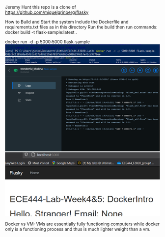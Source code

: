 Jeremy Hunt
this repo is a clone of
https://github.com/miguelgrinberg/flasky

How to Build and Start the system
Include the Dockerfile and requirements.txt files as in this directory
Run the build then run commands:
docker build -t flask-sample:latest .

docker run -d -p 5000:5000 flask-sample
![Image 1](https://github.com/jhunt3/ECE444-F2020-Lab3/blob/lab4_Microservice_Experiment/ss1.PNG)
![Image 2](https://github.com/jhunt3/ECE444-F2020-Lab3/blob/lab4_Microservice_Experiment/ss4.PNG)
![Image 3](https://github.com/jhunt3/ECE444-F2020-Lab3/blob/lab4_Microservice_Experiment/ss3.PNG)
![Image 4](https://github.com/jhunt3/ECE444-F2020-Lab3/blob/lab4_Microservice_Experiment/ss2.PNG)

Docker vs VM:
VMs are essentially fully functioning computers while docker only is a functioning process and thus is much lighter weight than a vm.
